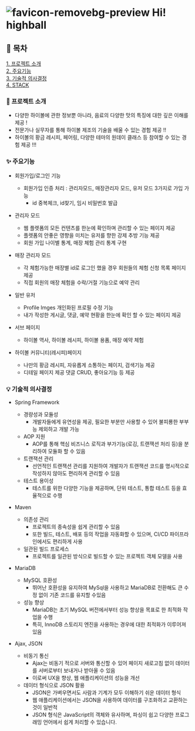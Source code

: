 # ![favicon-removebg-preview](https://github.com/jominuk/hihighball_project/assets/117640309/a126587b-ff0d-4ea0-991c-caea71797706) Hi! highball


## 📝 목차

[1. 프로젝트 소개](#-프로젝트-소개)<br>
[2. 주요기능](#-주요기능)<br>
[3. 기술적 의사결정](#-기술적-의사결정)<br>
[4. STACK](#-stack)<br>

### 📢 프로젝트 소개

- 다양한 하이볼에 관한 정보뿐 아니라, 음료의 다양한 맛의 특징에 대한 깊은 이해를 제공 !
- 전문가나 실무자를 통해 하이볼 제조의 기술을 배울 수 있는 경험 제공 !!
- 하이볼의 황금 레시피, 페어링, 다양한 테마의 원데이 클래스 등 참여할 수 있는 경험 제공 !!!


### ✨ 주요기능

- 회원가입/로그인 기능
  - 회원가입 인증 처리 : 관리자모드, 매장관리자 모드, 유저 모드 3가지로 가입 가능
    - id 중복체크, id찾기, 임시 비밀번호 발급

- 관리자 모드
  - 웹 플렛폼의 모든 컨텐츠를 한눈에 확인하며 관리할 수 있는 페이지 제공
  - 플렛폼의 안좋은 영향을 미치는 유저를 향한 강제 추방 기능 제공
  - 회원 가입 나이별 통계, 매장 체험 관리 통계 구현

- 매장 관리자 모드
  - 각 체험가능한 매장별 id로 로그인 했을 경우 회원들의 체험 신청 목록 페이지 제공
  - 직접 회원의 매장 체험을 수락/거절 기능으로 예약 관리

- 일반 유저
  - Profile Imges 개인화된 프로필 수정 기능
  - 내가 작성한 게시글, 댓글, 예약 현황을 한눈에 확인 할 수 있는 페이지 제공

- 서브 페이지
  - 하이볼 역사, 하이볼 레시피, 하이볼 용품, 매장 예약 체험

- 하이볼 커뮤니티(레시피)페이지
  - 나만의 황금 레시피, 자유롭게 소통하는 페이지, 검색기능 제공
  - 디테일 페이지 제공 댓글 CRUD, 좋아요기능 등 제공



### 💡 기술적 의사결정

- Spring Framework
  - 경량성과 모듈성
    - 개발자들에게 유연성을 제공, 필요한 부분만 사용할 수 있어 불피룡한 부부능 제외하고 개발 가능
  - AOP 지원
    - AOP를 통해 핵심 비즈니스 로직과 부가기능(로깅, 트랜잭션 처리 등)을 분리하여 모듈화 할 수 있음
  - 트랜잭션 관리
    - 선언적인 트랜잭션 관리를 지원하여 개발자가 트랜잭션 코드를 명시적으로 작성하지 않아도 편리하게 관리할 수 있음
  - 테스트 용이성
    - 테스트를 위한 다양한 기능을 제공하며, 단위 테스트, 통합 테스트 등을 효율적으로 수행
      
- Maven
  - 의존성 관리
    - 프로젝트의 종속성을 쉽게 관리할 수 있음
    - 또한 빌드, 테스트, 배포 등의 작업을 자동화할 수 있으며, CI/CD 파이프라인에서도 편리하게 사용
  - 일관된 빌드 프로세스
    - 프로젝트를 일관된 방식으로 빌드할 수 있는 프로젝트 객체 모델을 사용
   
- MariaDB
  - MySQL 호환성
    - 뛰어난 호환성을 유지하여 MySql을 사용하고 MariaDB로 전환해도 큰 수정 없이 기존 코드를 유지할 수있음
  - 성능 향상
    - MariaDB는 초기 MySQL 버전에서부터 성능 향상을 목표로 한 최적화 작업을 수행
    - 특히, InnoDB 스토리지 엔진을 사용하는 경우에 대한 최적화가 이루어져 있음

- Ajax, JSON 
  - 비동기 통신
    - Ajax는 비동기 적으로 서버와 통신할 수 있어 페이지 새로고침 없이 데이터를 서버로부터 보내거나 받아올 수 있음
    - 이로써 UX을 향상, 웹 애플리케이션의 성능을 개선
  - 데이터 형식으로 JSON 활용
    - JSON은 가벼우면서도 사람과 기계가 모두 이해하기 쉬운 데이터 형식
    - 웹 애플리케이션에서는 JSON을 사용하여 데이터를 구조화하고 교환하는 것이 일반적
    - JSON 형식은 JavaScript의 객체와 유사하며, 파싱이 쉽고 다양한 프로그래밍 언어에서 쉽게 처리할 수 있습니다.















